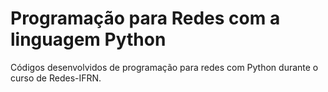 # Programação para Redes com a linguagem Python
 Códigos desenvolvidos de programação para redes com Python durante o curso de Redes-IFRN.
